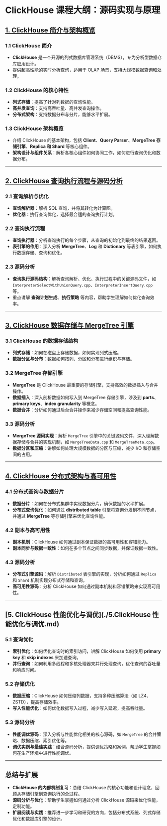 # ClickHouse 课程大纲：源码实现与原理

## [1. ClickHouse 简介与架构概览](./1.ClickHouse简介与架构概览.md)
### 1.1 **ClickHouse 简介**
- **ClickHouse** 是一个开源的列式数据库管理系统（DBMS），专为分析型数据仓库应用设计。
- 提供超高性能的实时分析查询，适用于 OLAP 场景，支持大规模数据查询和处理。

### 1.2 **ClickHouse 的核心特性**
- **列式存储**：提高了针对列数据的查询性能。
- **高并发查询**：支持高吞吐量、高并发查询操作。
- **分布式架构**：支持数据分布与分片，能够水平扩展。

### 1.3 **ClickHouse 架构概览**
- 介绍 ClickHouse 的基本架构，包括 **Client**、**Query Parser**、**MergeTree 存储引擎**、**Replica 和 Shard** 等核心组件。
- **架构设计与组件关系**：解析各核心组件如何协同工作，如何进行查询优化和数据分布。

---

## [2. ClickHouse 查询执行流程与源码分析](./2.ClickHouse查询执行流程与源码分析.md)
### 2.1 **查询解析与优化**
- **查询解析器**：解析 SQL 查询，并将其转化为计算图。
- **优化器**：执行查询优化，选择最合适的查询执行计划。

### 2.2 **查询执行流程**
- **查询执行器**：分析查询执行的每个步骤，从查询的初始化到最终的结果返回。
- **表引擎的作用**：深入分析 **MergeTree**、**Log** 和 **Dictionary** 等表引擎，如何执行数据存储、查询和优化。

### 2.3 **源码分析**
- **查询执行源码结构**：解析查询解析、优化、执行过程中的关键源码文件，如 `InterpreterSelectWithUnionQuery.cpp`、`InterpreterInsertQuery.cpp` 等。
- 重点讲解 **查询计划生成**、**执行策略** 等内容，帮助学生理解如何优化查询效率。

---

## [3. ClickHouse 数据存储与 MergeTree 引擎](./3.ClickHouse数据存储与MergeTree引擎.md)
### 3.1 **ClickHouse 的数据存储结构**
- **列式存储**：如何在磁盘上存储数据，如何实现列式压缩。
- **数据分区与分布**：数据如何按列、分区和分布进行组织与存储。

### 3.2 **MergeTree 存储引擎**
- **MergeTree** 是 ClickHouse 最重要的存储引擎，支持高效的数据插入与合并操作。
- **数据插入**：深入剖析数据如何写入到 MergeTree 存储引擎，涉及到 **parts**、**primary keys**、**index granularity** 等概念。
- **数据合并**：分析如何通过后台合并操作来减少存储空间和提高查询性能。

### 3.3 **源码分析**
- **MergeTree 源码实现**：解析 `MergeTree` 引擎中的关键源码文件，深入理解数据存储与合并的实现机制，如 `MergeTreeData.cpp` 和 `MergeTreeMeta.cpp`。
- **数据分区和压缩**：讲解如何处理大规模数据的分区与压缩，减少 I/O 和存储空间的占用。

---

## [4. ClickHouse 分布式架构与高可用性](./4.ClickHouse分布式架构与高可用性.md)
### 4.1 **分布式查询与数据分片**
- **数据分片**：如何在分布式集群中实现数据分片，确保数据的水平扩展。
- **分布式查询优化**：如何通过 **distributed table** 引擎将查询分发到不同节点，并通过 **MergeTree** 等存储引擎来优化查询性能。

### 4.2 **副本与高可用性**
- **副本机制**：ClickHouse 如何通过副本保证数据的高可用性和容错能力。
- **副本同步与数据一致性**：如何在多个节点之间同步数据，并保证数据一致性。

### 4.3 **源码分析**
- **分布式引擎源码**：解析 `Distributed` 表引擎的实现，分析如何通过 `Replica` 和 `Shard` 机制实现分布式存储和查询。
- **高可用性源码**：分析 ClickHouse 如何通过副本机制和容错策略来实现高可用性。

---

## [5. ClickHouse 性能优化与调优](./5.ClickHouse 性能优化与调优.md)
### 5.1 **查询优化**
- **索引优化**：如何优化查询时的索引访问，讲解 ClickHouse 如何使用 **primary key** 和 **skip indexes** 来加速查询。
- **并行查询**：如何利用多线程和多核处理器来并行处理查询，优化查询的吞吐量和响应时间。

### 5.2 **存储优化**
- **数据压缩**：ClickHouse 如何压缩列数据，支持多种压缩算法（如 LZ4、ZSTD），提高存储效率。
- **写入性能优化**：如何优化数据写入过程，减少写入延迟，提高吞吐量。

### 5.3 **源码分析**
- **性能调优源码**：深入分析与性能优化相关的核心源码，如 `MergeTree` 的合并策略、数据压缩、索引优化等。
- **调优实例与最佳实践**：结合源码分析，提供调优策略和案例，帮助学生掌握如何在生产环境中进行性能调优。

---

## 总结与扩展
- **ClickHouse 的内部机制复习**：总结 ClickHouse 的核心功能和设计理念，回顾从存储引擎到查询执行的全过程。
- **源码分析与优化**：帮助学生掌握如何通过分析 ClickHouse 源码来优化性能，定制功能。
- **扩展阅读与实践**：推荐进一步学习和研究的方向，包括分布式系统、列式存储优化和数据库引擎的设计。

